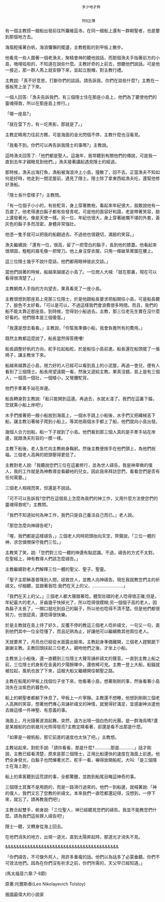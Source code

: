 
    	
									   
									   多少地才夠
									   
									   
									   阿Q正傳
									   
									


有一個主教搭一艘船出發前往所羅維茲寺。在同一艘船上還有一群朝聖者，也是要到那個地方去。



海風輕搖著白帆，海浪慵懶的擺盪，主教輕鬆的到甲板上散步。



他看見一些人圍著一個老漁夫，聚精會神的聽他說話，而那個漁夫手指著前方的小島，嘰哩呱啦的，不知道在說些什麼。主教好奇的上前去，想聽他們說話。可是他一接近，那一群人馬上就安靜下來，並起立脫帽，對主教行禮。



主教說:「真不好意思，打斷你們的談話。請告訴我，你們在談些什麼?」主教在一張板凳上坐了下來。



一個人回答:「漁夫告訴我們，有三個隱士住在那座小島上，他們為了要使他們的靈魂得救，所以在那座島上修行。」



「哪一座島?」



「就在雲下方，有一坨黑影，那就是了。」



主教定睛用力往前方瞧，可是海面的金光閃個不停，主教什麼也沒看見。



「我看不到。你們可以再告訴我隱士的事嗎?」主教說。



這時漁夫回答了:「他們都是聖人。這幾年，我常聽到有關他們的傳說，可是我一直到去年才親眼見到他們。」漁夫接著講起遇見隱士的經過。



那時候，漁夫出海打魚，漁船被海浪沖上小島，撞散了，回不去。正當漁夫不知如何是好時，他走到一間泥屋前，遇見了隱士。隱士除了拿東西給漁夫吃，還幫他修好漁船。



「隱士長什麼樣子?」主教問。



「有一位個子小小的，有些駝背，身上穿著教袍，看起來年紀很大，我敢說他有一百歲了。他老得連白鬍子都有些發青呢。可是他的面容好和藹，老是帶著笑容，臉上還發著光，像是天使一樣。另一位，年紀也很大，身上穿著破爛不堪的外套，黃灰色的鬍子多而茂密，身體非常強壯。



他憑一隻手就可以把我的船翻過去。不過他也很親切，滿臉的笑容。」



漁夫繼續說:「還有一位，很高，留了一把雪白的鬍子，長到他的膝蓋。他看起來很頑固，粗粗的眉毛像一把彎刀。他上身沒穿衣服，只用一條破草蓆圍在腰上。



這三位隱士幾乎不說什麼話，他們都用眼神彼此交談。」



當他們說著的時候，船越來越接近小島了。一位商人大喊:「就在那裏，現在可以看得很清楚了。」



主教朝商人手指的方向望去，果真看見了一座小島。



主教很想到那座島上見那三位隱士，於是他跟船長要求把船開往小島。可是船長聽了，臉色不太好看。「可以是可以，不過這樣我們會浪費很多時間。而且，我們的船不能太靠近那座島，到時候，您得划小船過去。主教，那三位老先生實在沒什麼好看的。他們根本是三個傻蛋。」



「我還是想去看看。」主教說，「你幫我準備小船，我會負擔所有的費用。」



既然主教都這麼說了，船長當然得答應嘍!



船長調整好帆的方向，舵手拉起船舵，於是船往小島前進。船長還在船頭擺了一張椅子，讓主教坐下來。



船越來越靠近小島，視力好的人已經可以看到島上的小泥屋，再過一會兒，便有人看到了三個隱士。船長用望遠鏡一看，然後又遞給主教。果真沒錯，島上是有三個人，一個高一個壯，一個矮小，又彎腰駝背。



他們手牽著手站在岸邊。



船長轉身對主教說:「船只能開到這邊。再過去，水就太淺了。我們在這裏下錨，您就乘小船上岸吧!」



水手們接著把一艘小船放到海面上，一個水手跳上小船後，水手們又把繩梯丟下船，讓主教沿著梯子爬到小船上。等其他兩個水手都上了船，他們就向小島出發。



幾個人合力划船，船一下子就到了小島。他們看到那三個人真的是手牽手站在岸邊，就跟漁夫形容的一模一樣。



主教下船後，老人急忙向主教俯身鞠躬。然後主教便按手在他們頭上，為他們祝福。三個老人高興的把頭壓得更低了。



主教對老人說:「我聽說您們三位在這裏修行，並為世人禱告。我是神卑微的僕人，我的工作就是為神教導並看顧衪的兒女。因此我來拜訪您們，看看您們是否有任何需要。」



三個老人相視而笑，但還是不說話。



「可不可以告訴我?您們在這個島上怎麼為我們的神工作，又用什麼方法使您們的靈魂得救呢?」主教問。



「我們不知道如何為神工作，我們只是自己養活自己而已。」老人說。



「那您怎麼向神禱告呢?」



「喔，我們都是這樣禱告，」三個老人同時把頭抬向天空，齊聲說，「三位一體的神，求您憐憫保守我們三位。」



主教笑了笑，說:「您們對三位一體的神還有點認識。不過，禱告的方式不太對。在聖經上，神有教導人們該怎麼禱告。」



主教繼續對老人們解釋三位一體的聖父、聖子、聖靈。



「聖子主耶穌基督降到人間，拯救世人，並教人向神禱告。現在我就教您們主的祈禱文。仔細聽，並跟著我唸:我們在天上的父，…………………….」



「我們在天上的父。」三個老人都大聲跟著唸。體型壯碩的老人唸得很正確;但是，年紀最大的老人，牙齒幾乎快掉光了，所以唸得很模糊;另一個個子高的老人，因為鬍子太長了，一開口就吃到自己的鬍子，所以他也唸得不清不楚。但是他們都很努力，也很認真，還唸得很快樂。



於是主教就在島上待了好久，反覆不停的教這三個老人唸祈禱文，一句又一句，直到他們其中一位全唸懂了，而且記熟為止，好讓他可以繼續教其他兩位老人。



天就要黑了，月亮也已經從水面露出臉來。主教起身準備離開，三個老人趕緊跪下謝謝主教。主教回頭扶起三位老人，親吻他們之後，才坐上小船。



主教坐上小船後，還一直聽到三位隱士大聲背誦祈禱文的聲音。一直到主教上船之前，三位隱士的身影在金黃的夕陽餘暉中，還依稀可見。主教一登上大船，船錨就被拉起，風帆也放了下來，這艘大船又繼續開往朝聖之路。



主教在船尾的甲板上找個位子坐下來，他看著小島，想著剛剛的事，然後看著小島消失在淡紫色的暮色中。



船上的朝聖者都躺下休息了。甲板上一片寧靜。主教還不想睡，他想到剛剛三個老人高興的笑容，想著他們專心背誦祈禱文的神情，就覺得好滿足，並感謝神派遣他去做這樣一件神聖、有意義的事。



海面上，月光隨著波浪起舞。突然，遠方出現一個白色的光團。是一群海鳥嗎?還是某艘船的白帆被月光照得發亮?主教定睛看著，卻還是看不出那是什麼。



「如果是一艘帆船，那它前進的速度也太快了吧。」主教想。



主教站起來，對舵手說:「請你看看，那是什麼?………….那是…………」話才剛說，主教已經看清楚，原來是那三個隱士，正用比船還快的速度在海面上前進。他們全身發光，白鬍子也閃爍著光芒。舵手一看，嚇得放開船舵，大叫:「是三個隱士在海上跑!」



船上的乘客聽到這荒謬的事，全都驚醒，並跑到船尾目睹這神奇的事。



三個隱士其實不是用跑的，而是一路滑行過來的。他們一到船邊，就喊著說:「神的僕人，我們又忘了您教的祈禱文。本來我們一直唸都還記得，沒想到，一停下來，就忘了。請再教我們吧!」



主教合起雙手，俯身說:「三位聖人，神已經聽見您們的禱告。我並不能教您們什麼。請為我們這些罪人禱告吧!」



隱士一聽，又轉身從海上回去。



在他們消失的地方，出現一道光，直到太陽昇起時，那道光才消失不見。



&&&&&&&&&&&&&&&&&&&&&&&&&&&&&&&&&&&&&&&&&



「你們禱告，不可像外邦人，用許多重複的話。他們以為話多了必蒙垂聽。你們不可效法他們。因為在你們沒有祈求之前，你們所需的，天父早已經知道。」



(馬太福音六章:7-8節)



原著:托爾斯泰(Leo Nikolayevich Tolstoy) 



俄國最偉大的小說家



    